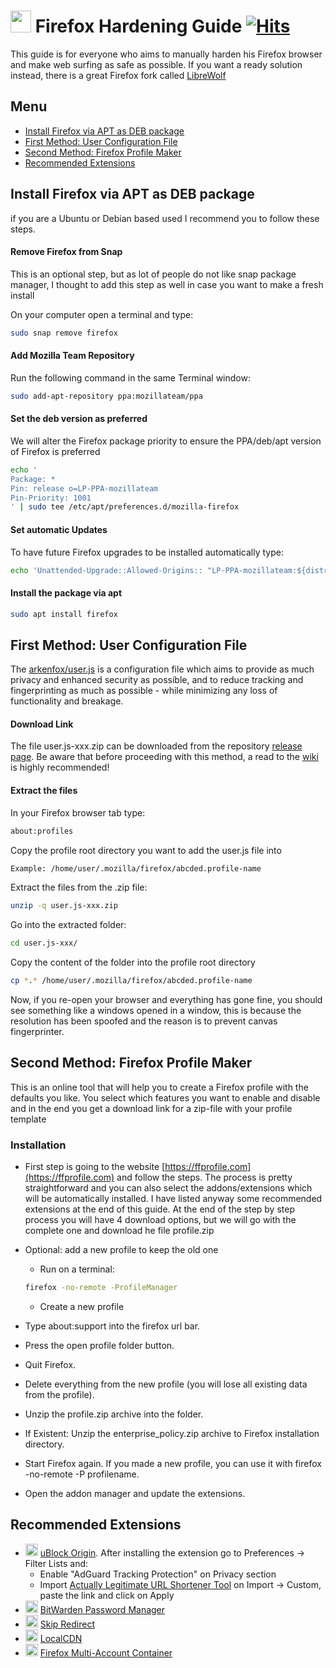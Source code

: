 # <img src="https://user-images.githubusercontent.com/114076168/199189876-ff5f49f8-975d-43fd-b040-9bee0b25f323.png" width="33" height="35"> Firefox Hardening Guide [![Hits](https://hits.seeyoufarm.com/api/count/incr/badge.svg?url=https%3A%2F%2Fgithub.com%2Fp4privacy%2Ffirefox-hardening&count_bg=%230000ff&title_bg=%23555555&icon=&icon_color=%23E7E7E7&title=hits&edge_flat=false)](https://hits.seeyoufarm.com)

This guide is for everyone who aims to manually harden his Firefox browser and make web surfing as safe as possible.
If you want a ready solution instead, there is a great Firefox fork called [LibreWolf](https://librewolf.net/)

## Menu

* [Install Firefox via APT as DEB package](#install-firefox-via-apt-as-deb-package)
* [First Method: User Configuration File](#first-method-user-configuration-file)
* [Second Method: Firefox Profile Maker](#second-method-firefox-profile-maker)
* [Recommended Extensions](#recommended-extensions)

## Install Firefox via APT as DEB package

if you are a Ubuntu or Debian based used I recommend you to follow these steps.

#### Remove Firefox from Snap

This is an optional step, but as lot of people do not like snap package manager, I thought to add this step as well in case you want to make a fresh install

On your computer open a terminal and type:
```bash
sudo snap remove firefox
```

#### Add Mozilla Team Repository

Run the following command in the same Terminal window:
```bash
sudo add-apt-repository ppa:mozillateam/ppa
```

#### Set the deb version as preferred

We will alter the Firefox package priority to ensure the PPA/deb/apt version of Firefox is preferred
```bash
echo '
Package: *
Pin: release o=LP-PPA-mozillateam
Pin-Priority: 1001
' | sudo tee /etc/apt/preferences.d/mozilla-firefox
```

#### Set automatic Updates

To have future Firefox upgrades to be installed automatically type:
```bash
echo 'Unattended-Upgrade::Allowed-Origins:: "LP-PPA-mozillateam:${distro_codename}";' | sudo tee /etc/apt/apt.conf.d/51unattended-upgrades-firefox
```

#### Install the package via apt
```bash
sudo apt install firefox
```

## First Method: User Configuration File

The [arkenfox/user.js](https://github.com/arkenfox/user.js) is a configuration file which aims to provide as much privacy and enhanced security as possible, and to reduce tracking and fingerprinting as much as possible - while minimizing any loss of functionality and breakage.

#### Download Link

The file user.js-xxx.zip can be downloaded from the repository [release page](https://github.com/arkenfox/user.js/releases).
Be aware that before proceeding with this method, a read to the [wiki](https://github.com/arkenfox/user.js/wiki) is highly recommended!

#### Extract the files

In your Firefox browser tab type:
```bash
about:profiles
```

Copy the profile root directory you want to add the user.js file into
```bash
Example: /home/user/.mozilla/firefox/abcded.profile-name
```

Extract the files from the .zip file:
```bash
unzip -q user.js-xxx.zip
```

Go into the extracted folder:
```bash
cd user.js-xxx/
```
Copy the content of the folder into the profile root directory
```bash
cp *.* /home/user/.mozilla/firefox/abcded.profile-name
```
Now, if you re-open your browser and everything has gone fine, you should see something like a windows opened in a window, this is because the resolution has been spoofed and the reason is to prevent canvas fingerprinter.


## Second Method: Firefox Profile Maker

This is an online tool that will help you to create a Firefox profile with the defaults you like.
You select which features you want to enable and disable and in the end you get a download link for a zip-file with your profile template

### Installation

- First step is going to the website [https://ffprofile.com](https://ffprofile.com) and follow the steps.
The process is pretty straightforward and you can also select the addons/extensions which will be automatically installed.
I have listed anyway some recommended extensions at the end of this guide.
At the end of the step by step process you will have 4 download options, but we will go with the complete one and download he file profile.zip

- Optional: add a new profile to keep the old one
  - Run on a terminal:
  ```bash
  firefox -no-remote -ProfileManager
  ```
  - Create a new profile
- Type about:support into the firefox url bar.
- Press the open profile folder button.
- Quit Firefox.
- Delete everything from the new profile (you will lose all existing data from the profile).
- Unzip the profile.zip archive into the folder.
- If Existent: Unzip the enterprise_policy.zip archive to Firefox installation directory.
- Start Firefox again. If you made a new profile, you can use it with firefox -no-remote -P profilename.
- Open the addon manager and update the extensions.


## Recommended Extensions

- <img src="https://user-images.githubusercontent.com/114076168/199192811-6b6bed17-2af7-49ea-9cad-0e49dfafeaae.png" width="20" height="20"> [uBlock Origin](https://addons.mozilla.org/en-US/firefox/addon/ublock-origin/?utm_source=addons.mozilla.org&utm_medium=referral&utm_content=search). After installing the extension go to Preferences -> Filter Lists and:
  - Enable "AdGuard Tracking Protection" on Privacy section
  - Import [Actually Legitimate URL Shortener Tool](https://raw.githubusercontent.com/DandelionSprout/adfilt/master/LegitimateURLShortener.txt) on Import -> Custom, paste the link and click on Apply
- <img src="https://user-images.githubusercontent.com/114076168/199192844-f0a42bbd-8d9a-47fc-9f8f-8cc0cc111db4.png" width="20" height="20"> [BitWarden Password Manager](https://addons.mozilla.org/en-US/firefox/addon/bitwarden-password-manager/)
- <img src="https://user-images.githubusercontent.com/114076168/199192916-00b00905-273c-4d4c-bfa6-e20bd38929fc.png" width="20" height="20"> [Skip Redirect](https://addons.mozilla.org/en-US/firefox/addon/skip-redirect/?utm_source=addons.mozilla.org&utm_medium=referral&utm_content=search)
- <img src="https://user-images.githubusercontent.com/114076168/199192958-a7f47ee3-96e0-48ca-b18a-1cbe52f0e1cb.png" width="20" height="20"> [LocalCDN](https://addons.mozilla.org/en-US/firefox/addon/localcdn-fork-of-decentraleyes/?utm_source=addons.mozilla.org&utm_medium=referral&utm_content=search)
- <img src="https://user-images.githubusercontent.com/114076168/199193068-5af38361-5d44-496e-94a2-3c88603c54f1.png" width="20" height="20"> [Firefox Multi-Account Container](https://addons.mozilla.org/en-US/firefox/addon/localcdn-fork-of-decentraleyes/?utm_source=addons.mozilla.org&utm_medium=referral&utm_content=search)
